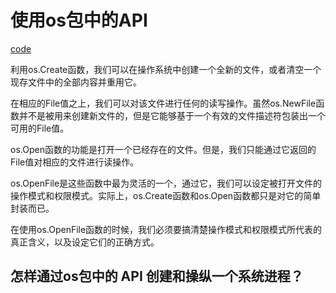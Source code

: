 # 使用os包中的API

[code](https://github.com/hyper0x/Golang_Puzzlers/blob/master/src/puzzlers/article34)



利用os.Create函数，我们可以在操作系统中创建一个全新的文件，或者清空一个现存文件中的全部内容并重用它。

在相应的File值之上，我们可以对该文件进行任何的读写操作。虽然os.NewFile函数并不是被用来创建新文件的，但是它能够基于一个有效的文件描述符包装出一个可用的File值。

os.Open函数的功能是打开一个已经存在的文件。但是，我们只能通过它返回的File值对相应的文件进行读操作。

os.OpenFile是这些函数中最为灵活的一个，通过它，我们可以设定被打开文件的操作模式和权限模式。实际上，os.Create函数和os.Open函数都只是对它的简单封装而已。

在使用os.OpenFile函数的时候，我们必须要搞清楚操作模式和权限模式所代表的真正含义，以及设定它们的正确方式。

## 怎样通过os包中的 API 创建和操纵一个系统进程？



